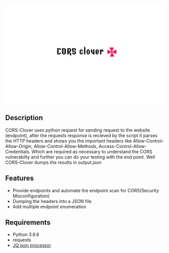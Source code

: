 ![CORS Clover](Assets/CORS-Clover.png)

## Description 
CORS-Clover uses python request for sending request to the website (endpoint), after the requests response is recieved by the script it parses the HTTP headers and shows you the important headers like
Allow-Control-Allow-Origin, Allow-Control-Allow-Methods, Access-Control-Allow-Credentials. Which are required as necessary to understand the CORS vulnerabilty and further you can do your testing with the end point. Well CORS-Clover dumps the results in output.json  

## Features
 
- Provide endpoints and automate the endpoint scan for CORS(Security Misconfiguration)
- Dumping the headers into a JSON file 
- Add multiple endpoint enumeration 

## Requirements
- Python 3.8.6  
- requests 
- [JQ json processor](https://stedolan.github.io/jq/)
